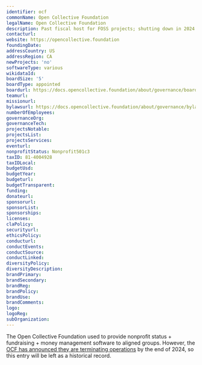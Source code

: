 ```yaml
---
identifier: ocf
commonName: Open Collective Foundation
legalName: Open Collective Foundation
description: Past fiscal host for FOSS projects; shutting down in 2024
contacturl:
website: https://opencollective.foundation
foundingDate:
addressCountry: US
addressRegion: CA
newProjects: 'no'
softwareType: various
wikidataId:
boardSize: '5'
boardType: appointed
boardurl: https://docs.opencollective.foundation/about/governance/board-members
teamurl:
missionurl:
bylawsurl: https://docs.opencollective.foundation/about/governance/bylaws
numberOfEmployees:
governanceOrg:
governanceTech:
projectsNotable:
projectsList:
projectsServices:
eventurl:
nonprofitStatus: Nonprofit501c3
taxID: 81-4004928
taxIDLocal:
budgetUsd:
budgetYear:
budgeturl:
budgetTransparent:
funding:
donateurl:
sponsorurl:
sponsorList:
sponsorships:
licenses:
claPolicy:
securityurl:
ethicsPolicy:
conducturl:
conductEvents:
conductSource:
conductLinked:
diversityPolicy:
diversityDescription:
brandPrimary:
brandSecondary:
brandReg:
brandPolicy:
brandUse:
brandComments:
logo:
logoReg:
subOrganization:
---
```


The Open Collective Foundation used to provide nonprofit status + fundraising + money management software to aligned groups.  However, the [OCF has announced they are terminating operations](https://blog.opencollective.com/open-collective-official-statement-ocf-dissolution/) by the end of 2024, so this entry will be left as a historical record.
